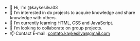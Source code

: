 - 👋 Hi, I’m @kaykesilva03
- 👀 I’m interested in do projects to acquire knowledge and share knowledge with others.
- 🌱 I’m currently learning HTML, CSS and JavaScript.
- 💞️ I’m looking to collaborate on group projects.
- 📫 Contact E-mail: contato.kaykesilva@gmail.com

<!---
kaykesilva03/kaykesilva03 is a ✨ special ✨ repository because its `README.md` (this file) appears on your GitHub profile.
You can click the Preview link to take a look at your changes.
--->
